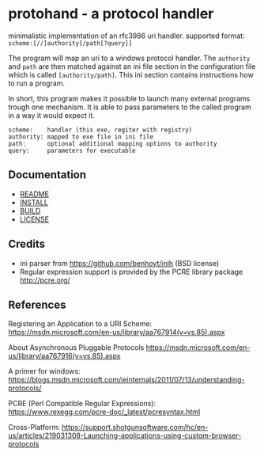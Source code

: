 # protohand - a protocol handler

minimalistic implementation of an rfc3986 uri handler. supported format:
`scheme:[//]authority[/path[?query]]`

The program will map an uri to a windows protocol handler. The `authority` and 
`path` are then matched against an ini file section in the configuration file 
which is called `[authority/path]`. This ini section contains instructions how 
to run a program.

In short, this program makes it possible to launch many external programs 
trough one mechanism. It is able to pass parameters to the called program in a 
way it would expect it.

	scheme:    handler (this exe, regiter with registry)
	authority: mapped to exe file in ini file
	path:      optional additional mapping options to authority
	query:     parameters for executable

## Documentation

- [README](doc/README.txt)
- [INSTALL](doc/INSTALL.txt)
- [BUILD](doc/BUILD.txt)
- [LICENSE](doc/LICENSE.txt)

## Credits

- ini parser from https://github.com/benhoyt/inih (BSD license)
- Regular expression support is provided by the PCRE library package http://pcre.org/


## References

Registering an Application to a URI Scheme:
https://msdn.microsoft.com/en-us/library/aa767914(v=vs.85).aspx

About Asynchronous Pluggable Protocols
https://msdn.microsoft.com/en-us/library/aa767916(v=vs.85).aspx

A primer for windows:
https://blogs.msdn.microsoft.com/ieinternals/2011/07/13/understanding-protocols/

PCRE (Perl Compatible Regular Expressions):
https://www.rexegg.com/pcre-doc/_latest/pcresyntax.html

Cross-Platform: https://support.shotgunsoftware.com/hc/en-us/articles/219031308-Launching-applications-using-custom-browser-protocols